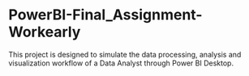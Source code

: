 # PowerBI-Final_Assignment-Workearly
This project is designed to simulate the data processing, analysis and visualization workflow of a Data Analyst through Power BI Desktop.
